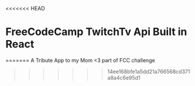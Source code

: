 <<<<<<< HEAD
# FreeCodeCamp TwitchTv Api Built in React
=======
A Tribute App to my Mom <3 part of FCC challenge
>>>>>>> 14ee168bfe1a5dd21a766568cd371a8a4c6e95d1

